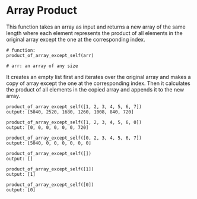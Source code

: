 # Array Product

This function takes an array as input and returns a new array of the same length where each element represents the product of all elements in the original array except the one at the corresponding index.

```
# function: 
product_of_array_except_self(arr)

# arr: an array of any size
```

It creates an empty list first and iterates over the original array and makes a copy of array except the one at the corresponding index. Then it calculates the product of all elements in the copied array and appends it to the new array.

```
product_of_array_except_self([1, 2, 3, 4, 5, 6, 7])
output: [5040, 2520, 1680, 1260, 1008, 840, 720]

product_of_array_except_self([1, 2, 3, 4, 5, 6, 0])
output: [0, 0, 0, 0, 0, 0, 720]

product_of_array_except_self([0, 2, 3, 4, 5, 6, 7])
output: [5040, 0, 0, 0, 0, 0, 0]

product_of_array_except_self([])
output: []

product_of_array_except_self([1])
output: [1]

product_of_array_except_self([0])
output: [0]

```
